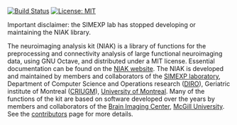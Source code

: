 [![Build Status](https://circleci.com/gh/SIMEXP/niak.svg?style=shield&circle-token=:circle-token)](https://circleci.com/gh/SIMEXP/niak) [![License: MIT](https://img.shields.io/badge/License-MIT-blue.svg)](https://opensource.org/licenses/MIT)

Important disclaimer: the SIMEXP lab has stopped developing or maintaining the NIAK library.

The neuroimaging analysis kit (NIAK) is a library of functions for the preprocessing and connectivity analysis of large functional neuroimaging data, using GNU Octave, and distributed under a MIT license. Essential documentation can be found on the [NIAK website](http://niak.simexp-lab.org/). The NIAK is developed and maintained by members and collaborators of the [SIMEXP laboratory](simexp-lab.org), Department of Computer Science and Operations research ([DIRO](http://en.diro.umontreal.ca/home/)), Geriatric institute of Montreal ([CRIUGM](http://www.criugm.qc.ca/)), [University of Montreal](http://www.umontreal.ca/english/). Many of the functions of the kit are based on software developed over the years by members and collaborators of the [Brain Imaging Center](http://www.bic.mni.mcgill.ca/), [McGill University](http://www.mcgill.ca/). See the [contributors](https://github.com/SIMEXP/niak/wiki/NIAK-contributors) page for more details.

